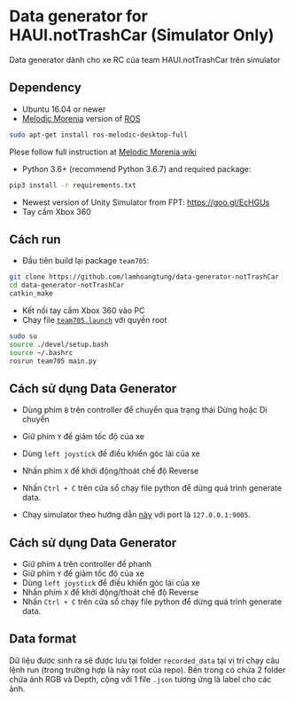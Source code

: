 # Data generator for HAUI.notTrashCar (Simulator Only)
Data generator dành cho xe RC của team HAUI.notTrashCar trên simulator

## Dependency

- Ubuntu 16.04 or newer
- [Melodic Morenia](http://wiki.ros.org/melodic) version of [ROS](https://ros.org)
```bash
sudo apt-get install ros-melodic-desktop-full
```
Plese follow full instruction at [Melodic Morenia wiki](http://wiki.ros.org/melodic)

- Python 3.6+ (recommend Python 3.6.7) and required package:
```bash
pip3 install -r requirements.txt
```
- Newest version of Unity Simulator from FPT: https://goo.gl/EcHGUs
- Tay cầm Xbox 360

## Cách run

- Đầu tiên build lại package `team705`:
```bash
git clone https://github.com/lamhoangtung/data-generator-notTrashCar
cd data-generator-notTrashCar
catkin_make
```
- Kết nối tay cầm Xbox 360 vào PC
- Chạy file [`team705.launch`](/src/team705/launch/team705.launch) với quyền root
```bash
sudo su
source ./devel/setup.bash
source ~/.bashrc
rosrun team705 main.py
```
## Cách sử dụng Data Generator
- Dùng phím `B` trên controller để chuyển qua trạng thái Dừng hoặc Di chuyển
- Giữ phím `Y` để giảm tốc độ của xe
- Dùng `left joystick` để điều khiển góc lái của xe
- Nhấn phím `X` để khởi động/thoát chế độ Reverse
- Nhấn `Ctrl + C` trên cửa sổ chạy file python để dừng quá trình generate data.

- Chạy simulator theo hướng dẫn [này](https://drive.google.com/open?id=14vCOzUO6_-6fyv0eypql1owZz3NIRiRY) với port là `127.0.0.1:9005`. 

## Cách sử dụng Data Generator
- Giữ phím `A` trên controller để phanh
- Giữ phím `Y` để giảm tốc độ của xe
- Dùng `left joystick` để điều khiển góc lái của xe
- Nhấn phím `X` để khởi động/thoát chế độ Reverse
- Nhấn `Ctrl + C` trên cửa sổ chạy file python để dừng quá trình generate data.

## Data format
Dữ liệu được sinh ra sẽ được lưu tại folder `recorded_data` tại vị trí chạy câu lệnh run (trong trường hợp là này root của repo). Bên trong có chứa 2 folder chứa ảnh RGB và Depth, cộng với 1 file `.json` tương ứng là label cho các ảnh.
